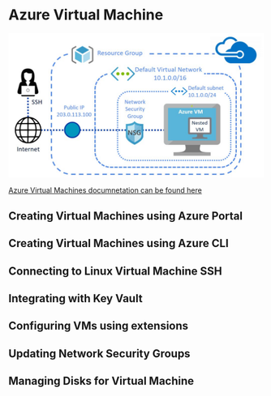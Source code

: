 # Azure Virtual Machine

![azure_linux_vm_diagram](img/azure-nested-vm.jpeg)

[Azure Virtual Machines documnetation can be found here](https://docs.microsoft.com/en-us/azure/virtual-machines/)
## Creating Virtual Machines using Azure Portal

## Creating Virtual Machines using Azure CLI

## Connecting to Linux Virtual Machine SSH

## Integrating with Key Vault

## Configuring VMs using extensions

## Updating Network Security Groups

## Managing Disks for Virtual Machine

